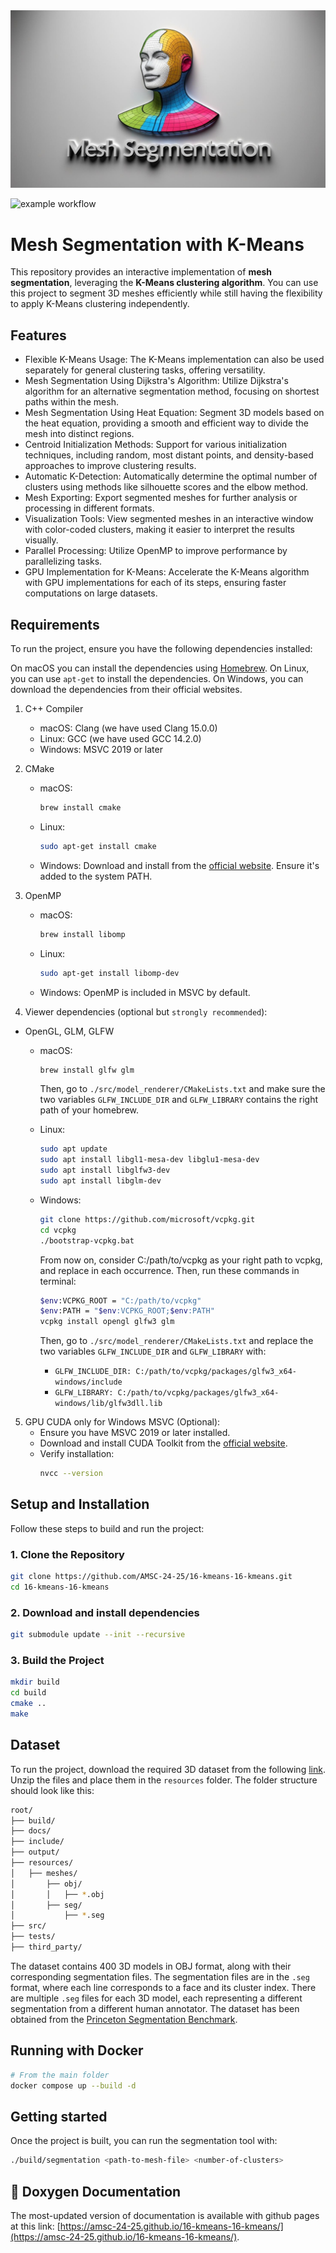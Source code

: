 <img src="docs/img/logo.jpg" alt="logo" width="600px"/>


![example workflow](https://github.com/AMSC-24-25/16-kmeans-16-kmeans/actions/workflows/ci.yml/badge.svg?event=push)

# Mesh Segmentation with K-Means
 This repository provides an interactive implementation of **mesh segmentation**, leveraging the **K-Means clustering algorithm**. You can use this project to segment 3D meshes efficiently while still having the flexibility to apply K-Means clustering independently.

## Features
- Flexible K-Means Usage: The K-Means implementation can also be used separately for general clustering tasks, offering versatility.
- Mesh Segmentation Using Dijkstra's Algorithm: Utilize Dijkstra's algorithm for an alternative segmentation method, focusing on shortest paths within the mesh.
- Mesh Segmentation Using Heat Equation: Segment 3D models based on the heat equation, providing a smooth and efficient way to divide the mesh into distinct regions.
- Centroid Initialization Methods: Support for various initialization techniques, including random, most distant points, and density-based approaches to improve clustering results.
- Automatic K-Detection: Automatically determine the optimal number of clusters using methods like silhouette scores and the elbow method.
- Mesh Exporting: Export segmented meshes for further analysis or processing in different formats.
- Visualization Tools: View segmented meshes in an interactive window with color-coded clusters, making it easier to interpret the results visually.
- Parallel Processing: Utilize OpenMP to improve performance by parallelizing tasks.
- GPU Implementation for K-Means: Accelerate the K-Means algorithm with GPU implementations for each of its steps, ensuring faster computations on large datasets.

## Requirements

To run the project, ensure you have the following dependencies installed:

On macOS you can install the dependencies using [Homebrew](https://brew.sh/). On Linux, you can use `apt-get` to install the dependencies. On Windows, you can download the dependencies from their official websites.

1) C++ Compiler
    - macOS: Clang (we have used Clang 15.0.0)
    - Linux: GCC (we have used GCC 14.2.0)
    - Windows: MSVC 2019 or later
2) CMake
    - macOS:
      ```bash
      brew install cmake
      ```
    - Linux:
      ```bash
      sudo apt-get install cmake
      ```
    - Windows:
      Download and install from the [official website](https://cmake.org/download/). Ensure it's added to the system PATH.
3) OpenMP
    - macOS:
      ```bash
      brew install libomp
      ```
    - Linux:
      ```bash
      sudo apt-get install libomp-dev
      ```
    - Windows:
      OpenMP is included in MSVC by default.

4) Viewer dependencies (optional but `strongly recommended`):
- OpenGL, GLM, GLFW
    - macOS:
      ```bash
      brew install glfw glm
      ```
      Then, go to `./src/model_renderer/CMakeLists.txt` and make sure the two variables `GLFW_INCLUDE_DIR` and `GLFW_LIBRARY` contains the right path of your homebrew.

    - Linux:
      ```bash
      sudo apt update
      sudo apt install libgl1-mesa-dev libglu1-mesa-dev
      sudo apt install libglfw3-dev
      sudo apt install libglm-dev
      ```
      
    - Windows:
      ```bash
      git clone https://github.com/microsoft/vcpkg.git
      cd vcpkg
      ./bootstrap-vcpkg.bat
      ```
      From now on, consider C:/path/to/vcpkg as your right path to vcpkg, and replace in each occurrence.
      Then, run these commands in terminal:
      ```bash
      $env:VCPKG_ROOT = "C:/path/to/vcpkg"
      $env:PATH = "$env:VCPKG_ROOT;$env:PATH"
      vcpkg install opengl glfw3 glm
      ```
      Then, go to `./src/model_renderer/CMakeLists.txt` and replace the two variables `GLFW_INCLUDE_DIR` and `GLFW_LIBRARY` with:
      - `GLFW_INCLUDE_DIR: C:/path/to/vcpkg/packages/glfw3_x64-windows/include`
      - `GLFW_LIBRARY: C:/path/to/vcpkg/packages/glfw3_x64-windows/lib/glfw3dll.lib`

5) GPU CUDA only for Windows MSVC (Optional):
    - Ensure you have MSVC 2019 or later installed.
    - Download and install CUDA Toolkit from the [official website](https://developer.nvidia.com/cuda-downloads).
    - Verify installation:
      ```bash
      nvcc --version
      ```

## Setup and Installation

Follow these steps to build and run the project:

### 1. Clone the Repository
```bash
git clone https://github.com/AMSC-24-25/16-kmeans-16-kmeans.git
cd 16-kmeans-16-kmeans
```

### 2. Download and install dependencies
```bash
git submodule update --init --recursive
```

### 3. Build the Project
```bash
mkdir build
cd build
cmake ..
make
```

## Dataset

To run the project, download the required 3D dataset from the following [link](https://polimi365-my.sharepoint.com/:u:/g/personal/10978268_polimi_it/EZKJJOmNr_REh4EHY5Tln7QBmNEsD940wz2wfekhq0LguA?e=noOjtN). Unzip the files and place them in the `resources` folder. The folder structure should look like this:
```bash
root/
├── build/
├── docs/
├── include/   
├── output/           
├── resources/        
│   ├── meshes/
│       ├── obj/
│       │   ├── *.obj
│       ├── seg/
│           ├── *.seg
├── src/     
├── tests/
├── third_party/
```
The dataset contains 400 3D models in OBJ format, along with their corresponding segmentation files. The segmentation files are in the `.seg` format, where each line corresponds to a face and its cluster index. There are multiple `.seg` files for each 3D model, each representing a different segmentation from a different human annotator. The dataset has been obtained from the [Princeton Segmentation Benchmark](http://segeval.cs.princeton.edu/).

## Running with Docker
```bash
# From the main folder
docker compose up --build -d
```

## Getting started

Once the project is built, you can run the segmentation tool with:
```bash
./build/segmentation <path-to-mesh-file> <number-of-clusters>
```

## 📖 Doxygen Documentation
The most-updated version of documentation is available with github pages at this link: [https://amsc-24-25.github.io/16-kmeans-16-kmeans/](https://amsc-24-25.github.io/16-kmeans-16-kmeans/).